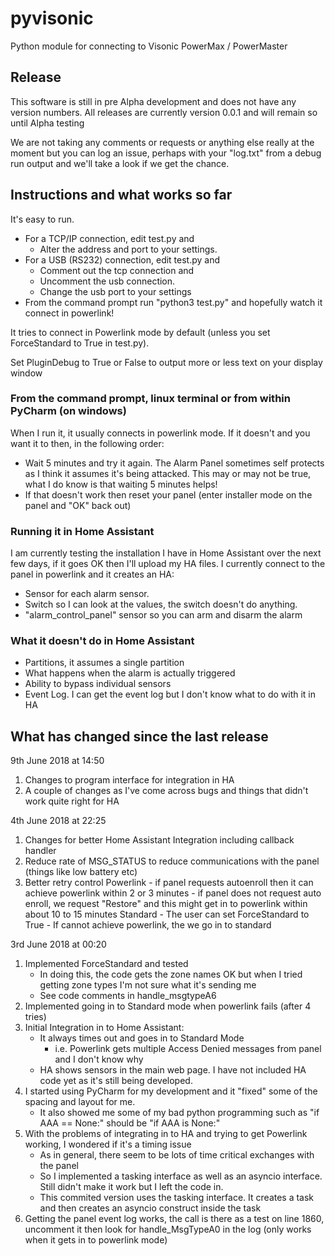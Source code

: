# pyvisonic
Python module for connecting to Visonic PowerMax / PowerMaster

## Release
This software is still in pre Alpha development and does not have any version numbers. All releases are currently version 0.0.1 and will remain so until Alpha testing

We are not taking any comments or requests or anything else really at the moment but you can log an issue, perhaps with your "log.txt" from a debug run output and we'll take a look if we get the chance.

## Instructions and what works so far
It's easy to run. 
- For a TCP/IP connection, edit test.py and 
    - Alter the address and port to your settings. 
- For a USB (RS232) connection, edit test.py and 
    - Comment out the tcp connection and 
    - Uncomment the usb connection. 
    - Change the usb port to your settings
- From the command prompt run "python3 test.py" and hopefully watch it connect in powerlink! 

It tries to connect in Powerlink mode by default (unless you set ForceStandard to True in test.py).

Set PluginDebug to True or False to output more or less text on your display window

### From the command prompt, linux terminal or from within PyCharm (on windows)
When I run it, it usually connects in powerlink mode. If it doesn't and you want it to then, in the following order:
- Wait 5 minutes and try it again. The Alarm Panel sometimes self protects as I think it assumes it's being attacked. This may or may not be true, what I do know is that waiting 5 minutes helps!
- If that doesn't work then reset your panel (enter installer mode on the panel and "OK" back out)

### Running it in Home Assistant
I am currently testing the installation I have in Home Assistant over the next few days, if it goes OK then I'll upload my HA files.
I currently connect to the panel in powerlink and it creates an HA:
- Sensor for each alarm sensor.
- Switch so I can look at the values, the switch doesn't do anything.
- "alarm_control_panel" sensor so you can arm and disarm the alarm

### What it doesn't do in Home Assistant
- Partitions, it assumes a single partition
- What happens when the alarm is actually triggered
- Ability to bypass individual sensors
- Event Log. I can get the event log but I don't know what to do with it in HA

    
## What has changed since the last release

9th June 2018 at 14:50
1. Changes to program interface for integration in HA
2. A couple of changes as I've come across bugs and things that didn't work quite right for HA


4th June 2018 at 22:25
1. Changes for better Home Assistant Integration including callback handler
2. Reduce rate of MSG_STATUS to reduce communications with the panel (things like low battery etc)
3. Better retry control
     Powerlink - if panel requests autoenroll then it can achieve powerlink within 2 or 3 minutes
               - if panel does not request auto enroll, we request "Restore" and this might get in to powerlink within about 10 to 15 minutes
     Standard - The user can set ForceStandard to True
              - If cannot achieve powerlink, the we go in to standard


3rd June 2018 at 00:20
1. Implemented ForceStandard and tested
    - In doing this, the code gets the zone names OK but when I tried getting zone types I'm not sure what it's sending me
    - See code comments in handle_msgtypeA6
2. Implemented going in to Standard mode when powerlink fails (after 4 tries)
3. Initial Integration in to Home Assistant:
    - It always times out and goes in to Standard Mode 
        - i.e. Powerlink gets multiple Access Denied messages from panel and I don't know why
    - HA shows sensors in the main web page. I have not included HA code yet as it's still being developed.
4. I started using PyCharm for my development and it "fixed" some of the spacing and layout for me.
    - It also showed me some of my bad python programming such as "if AAA == None:"  should be "if AAA is None:"
5. With the problems of integrating in to HA and trying to get Powerlink working, I wondered if it's a timing issue
    - As in general, there seem to be lots of time critical exchanges with the panel
    - So I implemented a tasking interface as well as an asyncio interface. Still didn't make it work but I left the code in.
    - This commited version uses the tasking interface. It creates a task and then creates an asyncio construct inside the task
6. Getting the panel event log works, the call is there as a test on line 1860, uncomment it then look for handle_MsgTypeA0 in the log (only works when it gets in to powerlink mode)



